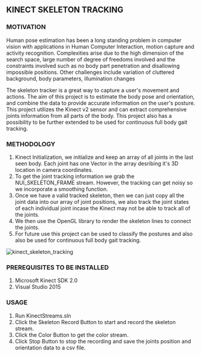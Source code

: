 ## KINECT SKELETON TRACKING

### MOTIVATION

Human pose estimation has been a long standing problem in computer vision with applications
in Human Computer Interaction, motion capture and activity recognition. Complexities arise
due to the high dimension of the search space, large number of degree of freedoms involved
and the constraints involved such as no body part penetration and disallowing impossible positions. Other challenges include variation of cluttered background, body parameters, illumination changes

The skeleton tracker is a great way to capture a user's movement and actions. The aim of this project is to estimate the body pose and orientation, and combine the data to provide accurate information on the user's posture. This project utilizes the Kinect v2 sensor and can extract comprehensive joints information from all parts of the body. This project also has a possibility to be further extended to be used for continuous full body gait tracking.

### METHODOLOGY

1. Kinect Initialization, we initialize and keep an array of all joints in the last seen body. Each joint has one Vector in the array desribing it's 3D location        in camera coordinates.
2. To get the joint tracking information we grab the NUI_SKELETON_FRAME stream. However, the tracking can get noisy so we incorporate a smoothing function.
3. Once we have a valid tracked skeleton, then we can just copy all the joint data into our array of joint positions, we also track the joint states of each            individual joint incase the Kinect may not be able to  track all of the joints.
4. We then use the OpenGL library to render the skeleton lines to connect the joints.
5. For future use this project can be used to classify the postures and also also be used for continuous full body gait tracking.



![kinect_skeleton_tracking](https://user-images.githubusercontent.com/30382104/59148619-44ff4780-89d9-11e9-8088-08535e0a4fc2.gif)



### PREREQUISITES TO BE INSTALLED
  1. Microsoft Kinect SDK 2.0
  2. Visual Studio 2015
 
### USAGE
  1. Run KinectStreams.sln
  2. Click the Skeleton Record Button to start and record the skeleton stream.
  3. Click the Color Button to get the color stream.
  4. Click Stop Button to stop the recording and save the joints position and orientation data to a csv file.
